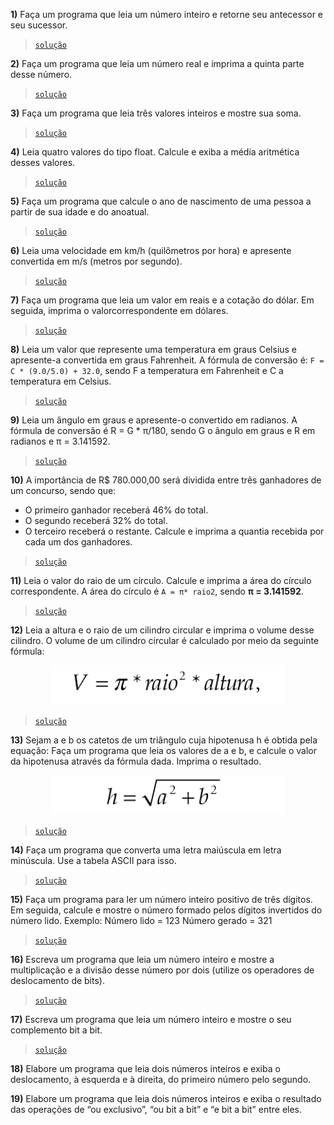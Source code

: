 **1)** Faça um programa que leia um número inteiro e retorne seu antecessor e seu sucessor.
> [`solução`](ex001.c)

**2)** Faça um programa que leia um número real e imprima a quinta parte desse número.
> [`solução`](ex002.c)

**3)** Faça um programa que leia três valores inteiros e mostre sua soma.
> [`solução`](ex003.c)

**4)** Leia quatro valores do tipo float. Calcule e exiba a média aritmética desses valores.
> [`solução`](ex004.c)

**5)** Faça um programa que calcule o ano de nascimento de uma pessoa a partir de sua idade e do anoatual.
> [`solução`](ex005.c)

**6)** Leia uma velocidade em km/h (quilômetros por hora) e apresente convertida em m/s (metros por segundo).
> [`solução`](ex006.c)

**7)** Faça um programa que leia um valor em reais e a cotação do dólar. Em seguida, imprima o valorcorrespondente em dólares.
> [`solução`](ex007.c)

**8)** Leia um valor que represente uma temperatura em graus Celsius e apresente-a convertida em graus Fahrenheit. A fórmula de conversão é: `F = C * (9.0/5.0) + 32.0`, sendo F a temperatura em Fahrenheit e C a temperatura em Celsius.
> [`solução`](ex008.c)

**9)** Leia um ângulo em graus e apresente-o convertido em radianos. A fórmula de conversão é R = G * π/180, sendo G o ângulo em graus e R em radianos e π = 3.141592.
> [`solução`](ex009.c)

**10)** A importância de R$ 780.000,00 será dividida entre três ganhadores de um concurso, sendo que:
- O primeiro ganhador receberá 46% do total.
- O segundo receberá 32% do total.
- O terceiro receberá o restante.
Calcule e imprima a quantia recebida por cada um dos ganhadores.
> [`solução`](ex010.c)

**11)** Leia o valor do raio de um círculo. Calcule e imprima a área do círculo correspondente. A área do círculo é `A = π* raio2`, sendo **π = 3.141592**.
> [`solução`](ex011.c)

**12)** Leia a altura e o raio de um cilindro circular e imprima o volume desse cilindro. O volume de um cilindro circular é calculado por meio da seguinte fórmula:
<div align="center">

  ![Volume = pi * (r*r) * altura](images/f12.png)

</div>

> [`solução`](ex012.c)

**13)** Sejam a e b os catetos de um triângulo cuja hipotenusa h é obtida pela equação: Faça um programa que leia os valores de a e b, e calcule o valor da hipotenusa através da fórmula dada. Imprima o resultado.
<div align="center">

  ![Hipotenusa = raiz(a² + b²)](images/f13.png)
  
</div>

> [`solução`](ex013.c)

**14)** Faça um programa que converta uma letra maiúscula em letra minúscula. Use a tabela ASCII para isso.
> [`solução`](ex014.c)

**15)** Faça um programa para ler um número inteiro positivo de três dígitos. Em seguida, calcule e mostre o número formado pelos dígitos invertidos do número lido. Exemplo: Número lido = 123 Número gerado = 321
> [`solução`](ex015.c)

**16)** Escreva um programa que leia um número inteiro e mostre a multiplicação e a divisão desse número por dois (utilize os operadores de deslocamento de bits).
> [`solução`](ex016.c)

**17)** Escreva um programa que leia um número inteiro e mostre o seu complemento bit a bit.
> [`solução`](ex017.c)

**18)** Elabore um programa que leia dois números inteiros e exiba o deslocamento, à esquerda e à direita, do primeiro número pelo segundo.
<!-- > [`solução`](ex010.c) -->

**19)** Elabore um programa que leia dois números inteiros e exiba o resultado das operações de “ou exclusivo”, “ou bit a bit” e “e bit a bit” entre eles.
<!-- > [`solução`](ex010.c) -->
